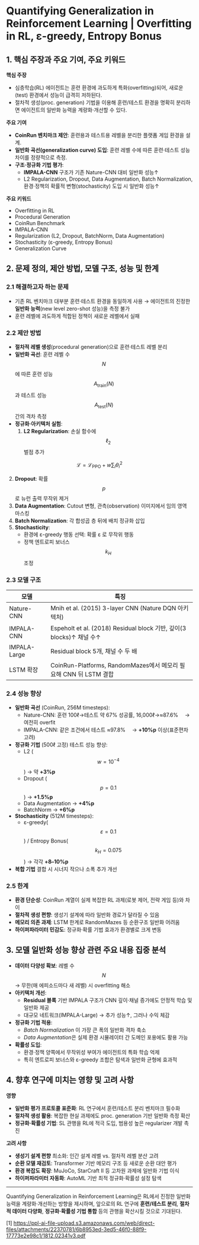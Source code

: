 # Quantifying Generalization in Reinforcement Learning | Overfitting in RL, ε-greedy, Entropy Bonus

## 1. 핵심 주장과 주요 기여, 주요 키워드  
**핵심 주장**  
- 심층학습(RL) 에이전트는 훈련 환경에 과도하게 특화(overfitting)되어, 새로운(test) 환경에서 성능이 급격히 저하된다.  
- 절차적 생성(proc. generation) 기법을 이용해 훈련/테스트 환경을 명확히 분리하면 에이전트의 일반화 능력을 계량화·개선할 수 있다.  

**주요 기여**  
- **CoinRun 벤치마크 제안**: 훈련용과 테스트용 레벨을 분리한 플랫폼 게임 환경을 설계.  
- **일반화 곡선(generalization curve) 도입**: 훈련 레벨 수에 따른 훈련·테스트 성능 차이를 정량적으로 측정.  
- **구조·정규화 기법 평가**:  
  - **IMPALA-CNN** 구조가 기존 Nature-CNN 대비 일반화 성능↑  
  - L2 Regularization, Dropout, Data Augmentation, Batch Normalization, 환경·정책의 확률적 변형(stochasticity) 도입 시 일반화 성능↑  

**주요 키워드**  
- Overfitting in RL  
- Procedural Generation  
- CoinRun Benchmark  
- IMPALA-CNN  
- Regularization (L2, Dropout, BatchNorm, Data Augmentation)  
- Stochasticity (ε-greedy, Entropy Bonus)  
- Generalization Curve  

## 2. 문제 정의, 제안 방법, 모델 구조, 성능 및 한계

### 2.1 해결하고자 하는 문제  
- 기존 RL 벤치마크 대부분 훈련·테스트 환경을 동일하게 사용 → 에이전트의 진정한 **일반화 능력**(new level zero-shot 성능)을 측정 불가  
- 훈련 레벨에 과도하게 적합된 정책이 새로운 레벨에서 실패  

### 2.2 제안 방법  
- **절차적 레벨 생성**(procedural generation)으로 훈련·테스트 레벨 분리  
- **일반화 곡선**: 훈련 레벨 수 $$N$$ 에 따른 훈련 성능 $$A_{\text{train}}(N)$$ 과 테스트 성능 $$A_{\text{test}}(N)$$ 간의 격차 측정  
- **정규화·아키텍처 실험**:  
  1) **L2 Regularization**: 손실 함수에 $$\ell_2$$ 벌점 추가  

$$
       \mathcal{L} = \mathcal{L}_{\text{PPO}} + w \sum_i \theta_i^2
$$  
  
  2) **Dropout**: 확률 $$p$$ 로 뉴런 출력 무작위 제거  
  3) **Data Augmentation**: Cutout 변형, 관측(observation) 이미지에서 임의 영역 마스킹  
  4) **Batch Normalization**: 각 합성곱 층 뒤에 배치 정규화 삽입  
  5) **Stochasticity**:  
     - 환경에 ε-greedy 행동 선택: 확률 ε 로 무작위 행동  
     - 정책 엔트로피 보너스 $$k_H$$ 조정  

### 2.3 모델 구조  
| 모델           | 특징                                                                                   |
|---------------|-----------------------------------------------------------------------------------------|
| Nature-CNN    | Mnih et al. (2015) 3-layer CNN (Nature DQN 아키텍처)                                         |
| IMPALA-CNN    | Espeholt et al. (2018) Residual block 기반, 깊이(3 blocks)↑ 채널 수↑                               |
| IMPALA-Large  | Residual block 5개, 채널 수 두 배                                                                  |
| LSTM 확장      | CoinRun-Platforms, RandomMazes에서 메모리 필요해 CNN 뒤 LSTM 결합                                    |

### 2.4 성능 향상  
- **일반화 곡선** (CoinRun, 256M timesteps):  
  - Nature-CNN: 훈련 100ℓ→테스트 약 67% 성공률, 16,000ℓ→≈87.6%  → 여전히 overfit  
  - IMPALA-CNN: 같은 조건에서 테스트 ≈97.8%  → **+10%p** 이상(표준편차 고려)  
- **정규화 기법** (500ℓ 고정) 테스트 성능 향상:  
  - L2 ($$w=10^{-4}$$) → 약 **+3%p**  
  - Dropout ($$p=0.1$$) → **+1.5%p**  
  - Data Augmentation → **+4%p**  
  - BatchNorm → **+6%p**  
- **Stochasticity** (512M timesteps):  
  - ε-greedy($$\varepsilon=0.1$$) / Entropy Bonus($$k_H=0.075$$) → 각각 **+8–10%p**  
- **복합 기법** 결합 시 시너지 작으나 소폭 추가 개선  

### 2.5 한계  
- **환경 단순성**: CoinRun 계열이 실제 복잡한 RL 과제(로봇 제어, 전략 게임 등)와 차이  
- **절차적 생성 편향**: 생성기 설계에 따라 일반화 경로가 달라질 수 있음  
- **메모리 의존 과제**: LSTM 한계로 RandomMazes 등 순환구조 일반화 어려움  
- **하이퍼파라미터 민감도**: 정규화·확률 기법 효과가 환경별로 크게 변동  

## 3. 모델 일반화 성능 향상 관련 주요 내용 집중 분석  
- **데이터 다양성 확보**: 레벨 수 $$N$$ → 무한(매 에피소드마다 새 레벨) 시 overfitting 해소  
- **아키텍처 개선**:  
  - **Residual 블록** 기반 IMPALA 구조가 CNN 깊이·채널 증가에도 안정적 학습 및 일반화 제공  
  - 대규모 네트워크(IMPALA-Large) → 추가 성능↑, 그러나 수익 체감  
- **정규화 기법 적용**:  
  - *Batch Normalization* 이 가장 큰 폭의 일반화 격차 축소  
  - *Data Augmentation*은 실제 환경 시뮬레이터 간 도메인 포용에도 활용 가능  
- **확률성 도입**:  
  - 환경·정책 양쪽에서 무작위성 부여가 에이전트의 특화 학습 억제  
  - 특히 엔트로피 보너스와 ε-greedy 조합은 탐색과 일반화 균형에 효과적  

## 4. 향후 연구에 미치는 영향 및 고려 사항  
**영향**  
- **일반화 평가 프로토콜 표준화**: RL 연구에서 훈련/테스트 분리 벤치마크 필수화  
- **절차적 생성 활용**: 복잡한 현실 과제에도 proc. generation 기반 일반화 측정 확산  
- **정규화·확률성 기법**: SL 관행을 RL에 적극 도입, 범용성 높은 regularizer 개발 촉진  

**고려 사항**  
- **생성기 설계 편향** 최소화: 인간 설계 레벨 vs. 절차적 레벨 분산 고려  
- **순환 모델 재검토**: Transformer 기반 메모리 구조 등 새로운 순환 대안 평가  
- **환경 복잡도 확장**: MuJoCo, StarCraft II 등 고차원 과제에 일반화 기법 이식  
- **하이퍼파라미터 자동화**: AutoML 기반 최적 정규화·확률성 설정 탐색  

---  

Quantifying Generalization in Reinforcement Learning은 RL에서 진정한 일반화 능력을 계량화·개선하는 방향을 제시하며, 앞으로의 RL 연구에 **훈련/테스트 분리**, **절차적 데이터 다양화**, **정규화·확률성 기법 통합** 등의 관행을 확산시킬 것으로 기대된다.

[1] https://ppl-ai-file-upload.s3.amazonaws.com/web/direct-files/attachments/22370781/6b8953ed-3ed5-46f0-88f9-17773e2e98c1/1812.02341v3.pdf
